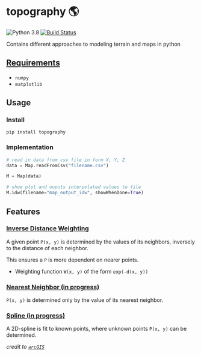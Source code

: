 # topography :earth_americas:

![Python 3.8](https://img.shields.io/badge/python-3.8-blue.svg)
[![Build Status](https://travis-ci.com/XDwightsBeetsX/topography.svg?branch=master)](https://travis-ci.com/XDwightsBeetsX/topography)

Contains different approaches to modeling terrain and maps in python

## [Requirements](requirements.txt)  

- `numpy`
- `matplotlib`

## Usage

### Install

```shell
pip install topography
```

### Implementation

```python
# read in data from csv file in form X, Y, Z
data = Map.readFromCsv("filename.csv")

M = Map(data)

# show plot and ouputs interpolated values to file
M.idw(filename="map_output_idw", showWhenDone=True)
```

## Features

### [Inverse Distance Weighting](https://pro.arcgis.com/en/pro-app/latest/help/analysis/geostatistical-analyst/how-inverse-distance-weighted-interpolation-works.htm)  

A given point `P(x, y)` is determined by the values of its neighbors, inversely to the distance of each neighbor.  

This ensures a `P` is more dependent on nearer points.  

- Weighting function `W(x, y)` of the form `exp(-d(x, y))`

### [Nearest Neighbor (in progress)](https://pro.arcgis.com/en/pro-app/latest/tool-reference/spatial-statistics/h-how-average-nearest-neighbor-distance-spatial-st.htm)  

`P(x, y)` is determined only by the value of its nearest neighbor.  

### [Spline (in progress)](https://pro.arcgis.com/en/pro-app/latest/tool-reference/3d-analyst/how-spline-works.htm)  

A 2D-spline is fit to known points, where unknown points `P(x, y)` can be determined.  

*credit to [`arcGIS`](https://www.arcgis.com/index.html)*
